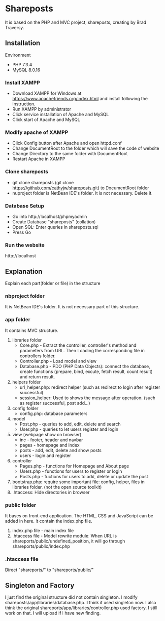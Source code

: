 # Shareposts
It is based on the PHP and MVC project, shareposts, creating by Brad Traversy.
## Installation
Environment 
* PHP 7.3.4
* MySQL 8.0.16

### Install XAMPP
* Download XAMPP for Windows at https://www.apachefriends.org/index.html and install following the instruction.
* Run XAMPP by administrator
* Click service installation of Apache and MySQL
* Click start of Apache and MySQL

### Modify apache of XAMPP
* Click Config button after Apache and open httpd.conf
* Change DocumentRoot to the folder which will save the code of website
* Change Directory to the same folder with DocumentRoot
* Restart Apache in XAMPP

### Clone shareposts
* git clone shareposts (git clone https://github.com/cathyjw/shareposts.git) to DocumentRoot folder
* nuproject folder is NetBean IDE's folder. It is not necessary. Delete it.

### Database Setup
* Go into http://localhost/phpmyadmin
* Create Database "shareposts" (collation)
* Open SQL: Enter queries in shareposts.sql
* Press Go

### Run the website
http://localhost
## Explanation
Explain each part(folder or file) in the structure
### nbproject folder
It is NetBean IDE's folder. It is not necessary part of this structure. 
### app folder
It contains MVC structure.
 1. libraries folder
    * Core.php - Extract the controller, controller's method and parameters from URL. Then Loading the corresponding file in controllers folder.
    * Controller.php - Load model and view
    * Database.php - PDO (PHP Data Objects): connect the database, create functions (prepare, bind, excute, fetch result, count result) and return result.
 2. helpers folder
    * url_helper.php: redirect helper (such as redirect to login after register successful)
    * session_helper: Used to shows the message after operation. (such as register successful, post add...)
 3. config folder
    * config.php: database parameters
 4. model 
    * Post.php - queries to add, edit, delete and search
    * User.php - queries to let users register and login
 5. view (webpage show on browser)
    * inc - footer, header and navbar
    * pages - homepage and index
    * posts - add, edit, delete and show posts
    * users - login and register
 6. controller 
     * Pages.php - functions for Homepage and About page
     * Users.php - functions for users to register or login
     * Posts.php - fuctions for users to add, delete or update the post
 7. bootstrap.php: require some important file: config, helper, files in libraries folder. (not the open source toolkit)
 8. .htaccess: Hide directories in browser 
### public folder
It bases on front-end application. The HTML, CSS and JavaScript can be added in here. It contain the index.php file.
 1. index.php file - main index file
 2. .htaccess file - Model rewrite module: When URL is shareports/public/undefined_position, it will go through shareports/public/index.php
### .htaccess file
Direct "shareports/" to "shareports/public/"

## Singleton and Factory
I just find the original structure did not contain singleton. I modify shareposts/app/libraries/database.php. I think it used singleton now. I also think the original shareports/app/libraries/controller.php used factory. I still work on that. I will upload if I have new finding.
